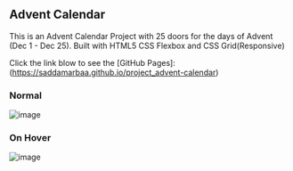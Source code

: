 ## Advent Calendar

 This is an Advent Calendar Project with 25 doors for the days of Advent (Dec 1 - Dec 25).
 Built with HTML5 CSS Flexbox and CSS Grid(Responsive)
 
 
 Click the link blow to see the [GitHub Pages]: (https://saddamarbaa.github.io/project_advent-calendar)
 
 


### Normal

![image](https://user-images.githubusercontent.com/51326421/103203912-a6bf3380-4928-11eb-8ef1-95735c5593df.png)



### On Hover
![image](https://user-images.githubusercontent.com/51326421/99388697-9028c400-2908-11eb-8977-351ed0946da3.png)


